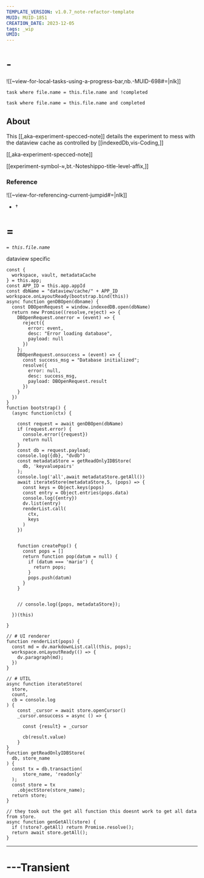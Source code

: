 ```yaml
---
TEMPLATE_VERSION: v1.0.7_note-refactor-template
MUID: MUID-1851
CREATION_DATE: 2023-12-05
tags: _wip 
UMID: 
---
```

# -

![[~view-for-local-tasks-using-a-progress-bar,nb.-MUID-698#=|nlk]]

```dataview
task where file.name = this.file.name and !completed
```

```dataview
task where file.name = this.file.name and completed
```

## About

This [[,aka-experiment-specced-note]] details the experiment to mess with the dataview cache as controlled by [[indexedDb,vis-Coding,]]

[[,aka-experiment-specced-note]]

[[experiment-symbol-≈,bt.-Noteshippo-title-level-affix,]]
### Reference

![[~view-for-referencing-current-jumpid#=|nlk]]

* †

# =


*`= this.file.name`*

dataview specific
```dataviewjs
const {
  workspace, vault, metadataCache
} = this.app;
const APP_ID = this.app.appId
const dbName = "dataview/cache/" + APP_ID
workspace.onLayoutReady(bootstrap.bind(this))
async function genDBOpen(dbname) {
  const DBOpenRequest = window.indexedDB.open(dbName)
  return new Promise((resolve,reject) => {
    DBOpenRequest.onerror = (event) => {
      reject({
        error: event,
        desc: "Error loading database",
        payload: null
      })
    };
    DBOpenRequest.onsuccess = (event) => {
      const success_msg = "Database initialized";
      resolve({
        error: null,
        desc: success_msg,
        payload: DBOpenRequest.result
      })
    }
  })
}
function bootstrap() {
  (async function(ctx) {

    const request = await genDBOpen(dbName)
    if (request.error) {
      console.error({request})
      return null
    }
    const db = request.payload;
    console.log({db}, "dvdb")
    const metadataStore = getReadOnlyIDBStore(
      db, 'keyvaluepairs'
    );
    console.log('all',await metadataStore.getAll())
    await iterateStore(metadataStore,5, (pops) => {
      const keys = Object.keys(pops)
      const entry = Object.entries(pops.data)
      console.log({entry})
      dv.list(entry)
      renderList.call(
        ctx,
        keys
      )
    })

      
    function createPop() {
      const pops = []
      return function pop(datum = null) {
        if (datum === 'mario') {
          return pops;
        }
        pops.push(datum)
      }
    }


    // console.log({pops, metadataStore});

  })(this)
  
}

// # UI renderer
function renderList(pops) {
  const md = dv.markdownList.call(this, pops);
  workspace.onLayoutReady(() => {
    dv.paragraph(md);
  })
}

// # UTIL
async function iterateStore(
  store, 
  count,
  cb = console.log
) {
    const _cursor = await store.openCursor()    
    _cursor.onsuccess = async () => {
  
      const {result} = _cursor

      cb(result.value)
    }
}
function getReadOnlyIDBStore(
  db, store_name
) {
  const tx = db.transaction(
      store_name, 'readonly'
  );  
  const store = tx
    .objectStore(store_name);  
  return store;
}

// they took out the get all function this doesnt work to get all data from store.
async function genGetAll(store) {
  if (!store?.getAll) return Promise.resolve();
  return await store.getAll();
}
```

---

# ---Transient